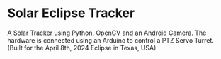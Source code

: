 # Solar Eclipse Tracker
 A Solar Tracker using Python, OpenCV and an Android Camera. The hardware is connected using an Arduino to control a PTZ Servo Turret. (Built for the April 8th, 2024 Eclipse in Texas, USA)
